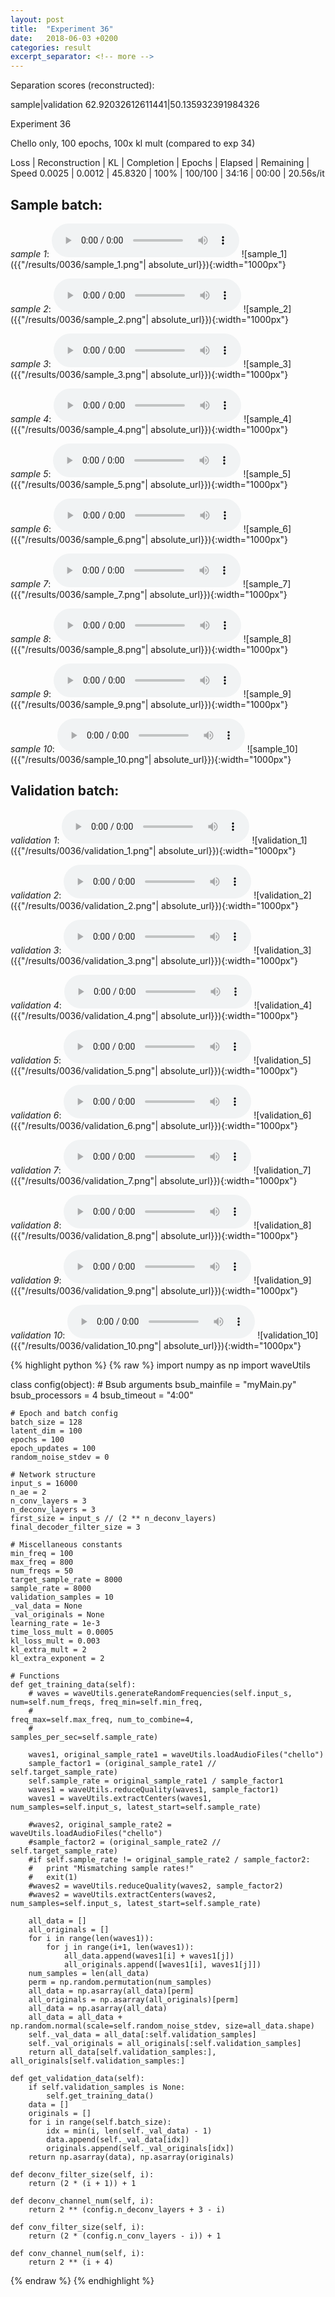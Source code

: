 ```yaml
---
layout: post
title:  "Experiment 36"
date:   2018-06-03 +0200
categories: result
excerpt_separator: <!-- more -->
---
```

Separation scores (reconstructed):

sample|validation
62.92032612611441|50.135932391984326<!-- more -->

Experiment 36

Chello only, 100 epochs, 100x kl mult (compared to exp 34)

Loss | Reconstruction | KL | Completion | Epochs | Elapsed | Remaining | Speed
0.0025 | 0.0012 | 45.8320 | 100% | 100/100 | 34:16 | 00:00 | 20.56s/it

## **Sample batch**:
_sample 1_:
<audio src="/ResultsOverview/results/0036/sample_1.wav" controls preload></audio>
![sample_1]({{"/results/0036/sample_1.png"| absolute_url}}){:width="1000px"}

_sample 2_:
<audio src="/ResultsOverview/results/0036/sample_2.wav" controls preload></audio>
![sample_2]({{"/results/0036/sample_2.png"| absolute_url}}){:width="1000px"}

_sample 3_:
<audio src="/ResultsOverview/results/0036/sample_3.wav" controls preload></audio>
![sample_3]({{"/results/0036/sample_3.png"| absolute_url}}){:width="1000px"}

_sample 4_:
<audio src="/ResultsOverview/results/0036/sample_4.wav" controls preload></audio>
![sample_4]({{"/results/0036/sample_4.png"| absolute_url}}){:width="1000px"}

_sample 5_:
<audio src="/ResultsOverview/results/0036/sample_5.wav" controls preload></audio>
![sample_5]({{"/results/0036/sample_5.png"| absolute_url}}){:width="1000px"}

_sample 6_:
<audio src="/ResultsOverview/results/0036/sample_6.wav" controls preload></audio>
![sample_6]({{"/results/0036/sample_6.png"| absolute_url}}){:width="1000px"}

_sample 7_:
<audio src="/ResultsOverview/results/0036/sample_7.wav" controls preload></audio>
![sample_7]({{"/results/0036/sample_7.png"| absolute_url}}){:width="1000px"}

_sample 8_:
<audio src="/ResultsOverview/results/0036/sample_8.wav" controls preload></audio>
![sample_8]({{"/results/0036/sample_8.png"| absolute_url}}){:width="1000px"}

_sample 9_:
<audio src="/ResultsOverview/results/0036/sample_9.wav" controls preload></audio>
![sample_9]({{"/results/0036/sample_9.png"| absolute_url}}){:width="1000px"}

_sample 10_:
<audio src="/ResultsOverview/results/0036/sample_10.wav" controls preload></audio>
![sample_10]({{"/results/0036/sample_10.png"| absolute_url}}){:width="1000px"}

## **Validation batch**:
_validation 1_:
<audio src="/ResultsOverview/results/0036/validation_1.wav" controls preload></audio>
![validation_1]({{"/results/0036/validation_1.png"| absolute_url}}){:width="1000px"}

_validation 2_:
<audio src="/ResultsOverview/results/0036/validation_2.wav" controls preload></audio>
![validation_2]({{"/results/0036/validation_2.png"| absolute_url}}){:width="1000px"}

_validation 3_:
<audio src="/ResultsOverview/results/0036/validation_3.wav" controls preload></audio>
![validation_3]({{"/results/0036/validation_3.png"| absolute_url}}){:width="1000px"}

_validation 4_:
<audio src="/ResultsOverview/results/0036/validation_4.wav" controls preload></audio>
![validation_4]({{"/results/0036/validation_4.png"| absolute_url}}){:width="1000px"}

_validation 5_:
<audio src="/ResultsOverview/results/0036/validation_5.wav" controls preload></audio>
![validation_5]({{"/results/0036/validation_5.png"| absolute_url}}){:width="1000px"}

_validation 6_:
<audio src="/ResultsOverview/results/0036/validation_6.wav" controls preload></audio>
![validation_6]({{"/results/0036/validation_6.png"| absolute_url}}){:width="1000px"}

_validation 7_:
<audio src="/ResultsOverview/results/0036/validation_7.wav" controls preload></audio>
![validation_7]({{"/results/0036/validation_7.png"| absolute_url}}){:width="1000px"}

_validation 8_:
<audio src="/ResultsOverview/results/0036/validation_8.wav" controls preload></audio>
![validation_8]({{"/results/0036/validation_8.png"| absolute_url}}){:width="1000px"}

_validation 9_:
<audio src="/ResultsOverview/results/0036/validation_9.wav" controls preload></audio>
![validation_9]({{"/results/0036/validation_9.png"| absolute_url}}){:width="1000px"}

_validation 10_:
<audio src="/ResultsOverview/results/0036/validation_10.wav" controls preload></audio>
![validation_10]({{"/results/0036/validation_10.png"| absolute_url}}){:width="1000px"}


{% highlight python %}
{% raw %}
import numpy as np
import waveUtils


class config(object):
	# Bsub arguments
	bsub_mainfile = "myMain.py"
	bsub_processors = 4
	bsub_timeout = "4:00"

	# Epoch and batch config
	batch_size = 128
	latent_dim = 100
	epochs = 100
	epoch_updates = 100
	random_noise_stdev = 0

	# Network structure
	input_s = 16000
	n_ae = 2
	n_conv_layers = 3
	n_deconv_layers = 3
	first_size = input_s // (2 ** n_deconv_layers)
	final_decoder_filter_size = 3

	# Miscellaneous constants
	min_freq = 100
	max_freq = 800
	num_freqs = 50
	target_sample_rate = 8000
	sample_rate = 8000
	validation_samples = 10
	_val_data = None
	_val_originals = None
	learning_rate = 1e-3
	time_loss_mult = 0.0005
	kl_loss_mult = 0.003
	kl_extra_mult = 2
	kl_extra_exponent = 2

	# Functions
	def get_training_data(self):
		# waves = waveUtils.generateRandomFrequencies(self.input_s, num=self.num_freqs, freq_min=self.min_freq,
		#                                            freq_max=self.max_freq, num_to_combine=4,
		#                                            samples_per_sec=self.sample_rate)

		waves1, original_sample_rate1 = waveUtils.loadAudioFiles("chello")
		sample_factor1 = (original_sample_rate1 // self.target_sample_rate)
		self.sample_rate = original_sample_rate1 / sample_factor1
		waves1 = waveUtils.reduceQuality(waves1, sample_factor1)
		waves1 = waveUtils.extractCenters(waves1, num_samples=self.input_s, latest_start=self.sample_rate)

		#waves2, original_sample_rate2 = waveUtils.loadAudioFiles("chello")
		#sample_factor2 = (original_sample_rate2 // self.target_sample_rate)
		#if self.sample_rate != original_sample_rate2 / sample_factor2:
		#	print "Mismatching sample rates!"
		#	exit(1)
		#waves2 = waveUtils.reduceQuality(waves2, sample_factor2)
		#waves2 = waveUtils.extractCenters(waves2, num_samples=self.input_s, latest_start=self.sample_rate)

		all_data = []
		all_originals = []
		for i in range(len(waves1)):
			for j in range(i+1, len(waves1)):
				all_data.append(waves1[i] + waves1[j])
				all_originals.append([waves1[i], waves1[j]])
		num_samples = len(all_data)
		perm = np.random.permutation(num_samples)
		all_data = np.asarray(all_data)[perm]
		all_originals = np.asarray(all_originals)[perm]
		all_data = np.asarray(all_data)
		all_data = all_data + np.random.normal(scale=self.random_noise_stdev, size=all_data.shape)
		self._val_data = all_data[:self.validation_samples]
		self._val_originals = all_originals[:self.validation_samples]
		return all_data[self.validation_samples:], all_originals[self.validation_samples:]

	def get_validation_data(self):
		if self.validation_samples is None:
			self.get_training_data()
		data = []
		originals = []
		for i in range(self.batch_size):
			idx = min(i, len(self._val_data) - 1)
			data.append(self._val_data[idx])
			originals.append(self._val_originals[idx])
		return np.asarray(data), np.asarray(originals)

	def deconv_filter_size(self, i):
		return (2 * (i + 1)) + 1

	def deconv_channel_num(self, i):
		return 2 ** (config.n_deconv_layers + 3 - i)

	def conv_filter_size(self, i):
		return (2 * (config.n_conv_layers - i)) + 1

	def conv_channel_num(self, i):
		return 2 ** (i + 4)

{% endraw %}
{% endhighlight %}
